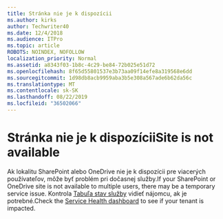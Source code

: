 ```yaml
---
title: Stránka nie je k dispozícii
ms.author: kirks
author: Techwriter40
ms.date: 12/4/2018
ms.audience: ITPro
ms.topic: article
ROBOTS: NOINDEX, NOFOLLOW
localization_priority: Normal
ms.assetid: a8343f03-1b8c-4c29-be84-72b025e51d72
ms.openlocfilehash: 8f65d55801537e3b73aa09f14efe8a319568e6dd
ms.sourcegitcommit: 1d98db8acb9959aba3b5e308a567ade6b62da56c
ms.translationtype: MT
ms.contentlocale: sk-SK
ms.lasthandoff: 08/22/2019
ms.locfileid: "36502066"
---
```

# <a name="site-is-not-available"></a><span data-ttu-id="493f6-102">Stránka nie je k dispozícii</span><span class="sxs-lookup"><span data-stu-id="493f6-102">Site is not available</span></span>

<span data-ttu-id="493f6-103">Ak lokalitu SharePoint alebo OneDrive nie je k dispozícii pre viacerých používateľov, môže byť problém pri dočasnej služby.</span><span class="sxs-lookup"><span data-stu-id="493f6-103">If your SharePoint or OneDrive site is not available to multiple users, there may be a temporary service issue.</span></span> <span data-ttu-id="493f6-104">Kontrola [Tabuľa stav služby](https://admin.microsoft.com/AdminPortal/Home#/servicehealth) vidieť nájomcu, ak je potrebné.</span><span class="sxs-lookup"><span data-stu-id="493f6-104">Check the [Service Health dashboard](https://admin.microsoft.com/AdminPortal/Home#/servicehealth) to see if your tenant is impacted.</span></span> 
  

